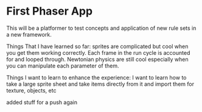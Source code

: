 # First Phaser App

This will be a platformer to test concepts and application of new rule sets in a new framework.

Things That I have learned so far:
sprites are complicated but cool when you get them working correctly. Each frame in the run cycle is accounted for and looped through. Newtonian physics are still cool especially when you can manipulate each parameter of them.

Things I want to learn to enhance the experience:
I want to learn how to take a large sprite sheet and take items directly from it and import them for texture, objects, etc

added stuff for a push again
